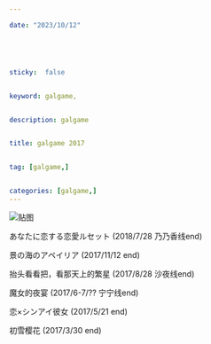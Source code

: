 ```yaml
---

date: "2023/10/12"





sticky:  false


keyword: galgame,


description: galgame


title: galgame 2017


tag: [galgame,]


categories: [galgame,]
---
```

![贴图]()

あなたに恋する恋愛ルセット  (2018/7/28  乃乃香线end)

景の海のアペイリア  (2017/11/12 end)

抬头看看把，看那天上的繁星   (2017/8/28 沙夜线end)

魔女的夜宴     (2017/6-7/?? 宁宁线end)

恋×シンアイ彼女    (2017/5/21 end)

初雪樱花  (2017/3/30 end)